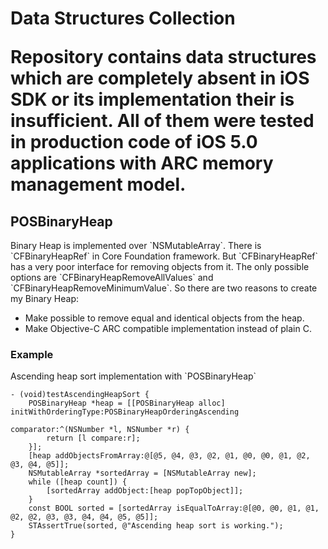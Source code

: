 <h1>Data Structures Collection

Repository contains data structures which are completely absent in iOS
SDK or its implementation their is insufficient. All of them were tested
in production code of iOS 5.0 applications with ARC memory management
model.

<h2>POSBinaryHeap</h2>
Binary Heap is implemented over `NSMutableArray`. There is `CFBinaryHeapRef`
in Core Foundation framework. But `CFBinaryHeapRef` has a very poor interface
for removing objects from it. The only possible options are `CFBinaryHeapRemoveAllValues`
and `CFBinaryHeapRemoveMinimumValue`. So there are two reasons to create my
Binary Heap:

* Make possible to remove equal and identical objects from the heap.
* Make Objective-C ARC compatible implementation instead of plain C.

<h3>Example</h3>
Ascending heap sort implementation with `POSBinaryHeap`

```objc
- (void)testAscendingHeapSort {
    POSBinaryHeap *heap = [[POSBinaryHeap alloc] initWithOrderingType:POSBinaryHeapOrderingAscending
                                                           comparator:^(NSNumber *l, NSNumber *r) {
        return [l compare:r];
    }];
    [heap addObjectsFromArray:@[@5, @4, @3, @2, @1, @0, @0, @1, @2, @3, @4, @5]];
    NSMutableArray *sortedArray = [NSMutableArray new];
    while ([heap count]) {
        [sortedArray addObject:[heap popTopObject]];
    }
    const BOOL sorted = [sortedArray isEqualToArray:@[@0, @0, @1, @1, @2, @2, @3, @3, @4, @4, @5, @5]];
    STAssertTrue(sorted, @"Ascending heap sort is working.");
}
```
